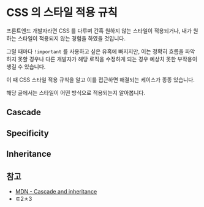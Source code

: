 # CSS 의 스타일 적용 규칙



프론트엔드 개발자라면 CSS 를 다루며 간혹 원하지 않는 스타일이 적용되거나, 내가 원하는 스타일이 적용되지 않는 경험을 하였을 것입니다.

그럴 때마다 `!important` 를 사용하고 싶은 유혹에 빠지지만, 이는 정확히 흐름을 파악하지 못할 경우나 다른 개발자가 해당 로직을 수정하게 되는 경우 예상치 못한 부작용이 생길 수 있습니다.

이 때 CSS 스타일 적용 규칙을 알고 이를 접근하면 해결되는 케이스가 종종 있습니다.

해당 글에서는 스타일이 어떤 방식으로 적용되는지 알아봅니다.







## Cascade







## Specificity









## Inheritance





## 참고

- [MDN - Cascade and inheritance](https://developer.mozilla.org/en-US/docs/Learn/CSS/Building_blocks/Cascade_and_inheritance)
- ㅌ2ㅊ3

